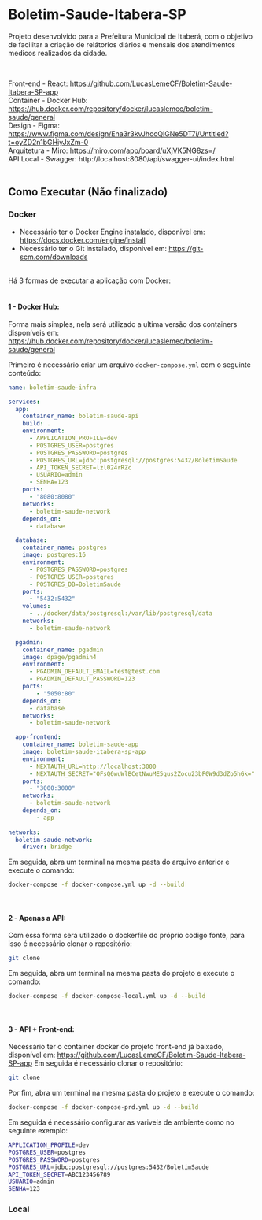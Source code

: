 # Boletim-Saude-Itabera-SP

Projeto desenvolvido para a Prefeitura Municipal de Itaberá, com o objetivo de facilitar a criação de relátorios diários e mensais dos atendimentos medicos realizados da cidade.

<br>

Front-end - React: https://github.com/LucasLemeCF/Boletim-Saude-Itabera-SP-app   
Container - Docker Hub: https://hub.docker.com/repository/docker/lucaslemec/boletim-saude/general  
Design - Figma: https://www.figma.com/design/Ena3r3kvJhocQlGNe5DT7i/Untitled?t=oyZD2n1bGHiyJxZm-0  
Arquitetura - Miro: https://miro.com/app/board/uXjVK5NG8zs=/  
API Local - Swagger: http://localhost:8080/api/swagger-ui/index.html  
<br>

## Como Executar (Não finalizado) 

### Docker

- Necessário ter o Docker Engine instalado, disponivel em: https://docs.docker.com/engine/install
- Necessário ter o Git instalado, disponivel em: https://git-scm.com/downloads

<br>
Há 3 formas de executar a aplicação com Docker:
<br><br>

#### 1 - Docker Hub:

Forma mais simples, nela será utilizado a ultima versão dos containers disponíveis em: https://hub.docker.com/repository/docker/lucaslemec/boletim-saude/general  

Primeiro é necessário criar um arquivo `docker-compose.yml` com o seguinte conteúdo:
```yaml
name: boletim-saude-infra

services:
  app:
    container_name: boletim-saude-api
    build: .
    environment:
      - APPLICATION_PROFILE=dev
      - POSTGRES_USER=postgres
      - POSTGRES_PASSWORD=postgres
      - POSTGRES_URL=jdbc:postgresql://postgres:5432/BoletimSaude
      - API_TOKEN_SECRET=lzl024rRZc
      - USUARIO=admin
      - SENHA=123
    ports:
      - "8080:8080"
    networks:
      - boletim-saude-network
    depends_on:
      - database

  database:
    container_name: postgres
    image: postgres:16
    environment:
      - POSTGRES_PASSWORD=postgres
      - POSTGRES_USER=postgres
      - POSTGRES_DB=BoletimSaude
    ports:
      - "5432:5432"
    volumes:
      - ../docker/data/postgresql:/var/lib/postgresql/data
    networks:
      - boletim-saude-network

  pgadmin:
    container_name: pgadmin
    image: dpage/pgadmin4
    environment:
      - PGADMIN_DEFAULT_EMAIL=test@test.com
      - PGADMIN_DEFAULT_PASSWORD=123
    ports:
        - "5050:80"
    depends_on:
      - database
    networks:
      - boletim-saude-network

  app-frontend:
    container_name: boletim-saude-app
    image: boletim-saude-itabera-sp-app
    environment:
      - NEXTAUTH_URL=http://localhost:3000
      - NEXTAUTH_SECRET="OFsQ6wuWlBCetNwuME5qus2Zocu23bF0W9d3dZo5hGk="
    ports:
      - "3000:3000"
    networks:
      - boletim-saude-network
    depends_on:
        - app
    
networks:
  boletim-saude-network:
    driver: bridge
```
Em seguida, abra um terminal na mesma pasta do arquivo anterior e execute o comando:
```bash
docker-compose -f docker-compose.yml up -d --build
```
<br>

#### 2 - Apenas a API:

Com essa forma será utilizado o dockerfile do próprio codigo fonte, para isso é necessário clonar o repositório:
```bash
git clone 
```
Em seguida, abra um terminal na mesma pasta do projeto e execute o comando:
```bash
docker-compose -f docker-compose-local.yml up -d --build
```
<br>

#### 3 - API + Front-end:
Necessário ter o container docker do projeto front-end já baixado, disponível em: https://github.com/LucasLemeCF/Boletim-Saude-Itabera-SP-app
Em seguida é necessário clonar o repositório:
```bash
git clone 
```
Por fim, abra um terminal na mesma pasta do projeto e execute o comando:
```bash
docker-compose -f docker-compose-prd.yml up -d --build
```
Em seguida é necessário configurar as variveis de ambiente como no seguinte exemplo:
```bash
APPLICATION_PROFILE=dev
POSTGRES_USER=postgres
POSTGRES_PASSWORD=postgres
POSTGRES_URL=jdbc:postgresql://postgres:5432/BoletimSaude
API_TOKEN_SECRET=ABC123456789
USUARIO=admin
SENHA=123
```


### Local